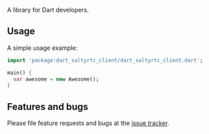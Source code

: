 A library for Dart developers.

## Usage

A simple usage example:

```dart
import 'package:dart_saltyrtc_client/dart_saltyrtc_client.dart';

main() {
  var awesome = new Awesome();
}
```

## Features and bugs

Please file feature requests and bugs at the [issue tracker][tracker].

[tracker]: http://example.com/issues/replaceme
